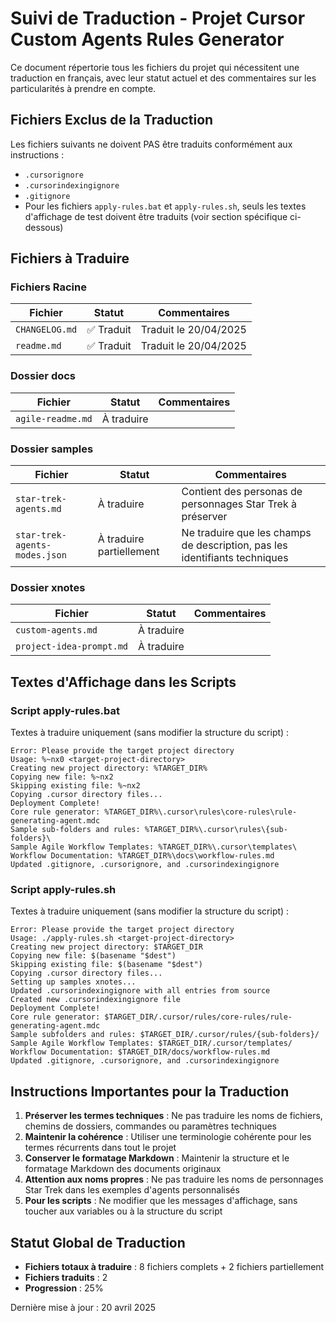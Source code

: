 # Suivi de Traduction - Projet Cursor Custom Agents Rules Generator

Ce document répertorie tous les fichiers du projet qui nécessitent une traduction en français, avec leur statut actuel et des commentaires sur les particularités à prendre en compte.

## Fichiers Exclus de la Traduction

Les fichiers suivants ne doivent PAS être traduits conformément aux instructions :
- `.cursorignore`
- `.cursorindexingignore`
- `.gitignore`
- Pour les fichiers `apply-rules.bat` et `apply-rules.sh`, seuls les textes d'affichage de test doivent être traduits (voir section spécifique ci-dessous)

## Fichiers à Traduire

### Fichiers Racine

| Fichier | Statut | Commentaires |
|---------|--------|-------------|
| `CHANGELOG.md` | ✅ Traduit | Traduit le 20/04/2025 |
| `readme.md` | ✅ Traduit | Traduit le 20/04/2025 |

### Dossier docs

| Fichier | Statut | Commentaires |
|---------|--------|-------------|
| `agile-readme.md` | À traduire | |

### Dossier samples

| Fichier | Statut | Commentaires |
|---------|--------|-------------|
| `star-trek-agents.md` | À traduire | Contient des personas de personnages Star Trek à préserver |
| `star-trek-agents-modes.json` | À traduire partiellement | Ne traduire que les champs de description, pas les identifiants techniques |

### Dossier xnotes

| Fichier | Statut | Commentaires |
|---------|--------|-------------|
| `custom-agents.md` | À traduire | |
| `project-idea-prompt.md` | À traduire | |

## Textes d'Affichage dans les Scripts

### Script apply-rules.bat

Textes à traduire uniquement (sans modifier la structure du script) :

```
Error: Please provide the target project directory
Usage: %~nx0 <target-project-directory>
Creating new project directory: %TARGET_DIR%
Copying new file: %~nx2
Skipping existing file: %~nx2
Copying .cursor directory files...
Deployment Complete!
Core rule generator: %TARGET_DIR%\.cursor\rules\core-rules\rule-generating-agent.mdc
Sample sub-folders and rules: %TARGET_DIR%\.cursor\rules\{sub-folders}\
Sample Agile Workflow Templates: %TARGET_DIR%\.cursor\templates\
Workflow Documentation: %TARGET_DIR%\docs\workflow-rules.md
Updated .gitignore, .cursorignore, and .cursorindexingignore
```

### Script apply-rules.sh

Textes à traduire uniquement (sans modifier la structure du script) :

```
Error: Please provide the target project directory
Usage: ./apply-rules.sh <target-project-directory>
Creating new project directory: $TARGET_DIR
Copying new file: $(basename "$dest")
Skipping existing file: $(basename "$dest")
Copying .cursor directory files...
Setting up samples xnotes...
Updated .cursorindexingignore with all entries from source
Created new .cursorindexingignore file
Deployment Complete!
Core rule generator: $TARGET_DIR/.cursor/rules/core-rules/rule-generating-agent.mdc
Sample subfolders and rules: $TARGET_DIR/.cursor/rules/{sub-folders}/
Sample Agile Workflow Templates: $TARGET_DIR/.cursor/templates/
Workflow Documentation: $TARGET_DIR/docs/workflow-rules.md
Updated .gitignore, .cursorignore, and .cursorindexingignore
```

## Instructions Importantes pour la Traduction

1. **Préserver les termes techniques** : Ne pas traduire les noms de fichiers, chemins de dossiers, commandes ou paramètres techniques
2. **Maintenir la cohérence** : Utiliser une terminologie cohérente pour les termes récurrents dans tout le projet
3. **Conserver le formatage Markdown** : Maintenir la structure et le formatage Markdown des documents originaux
4. **Attention aux noms propres** : Ne pas traduire les noms de personnages Star Trek dans les exemples d'agents personnalisés
5. **Pour les scripts** : Ne modifier que les messages d'affichage, sans toucher aux variables ou à la structure du script

## Statut Global de Traduction

- **Fichiers totaux à traduire** : 8 fichiers complets + 2 fichiers partiellement
- **Fichiers traduits** : 2
- **Progression** : 25%

Dernière mise à jour : 20 avril 2025
